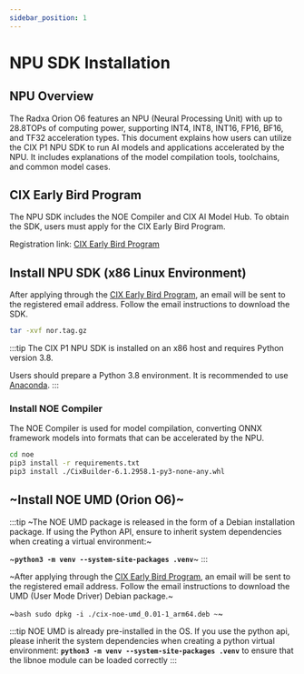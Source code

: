 ```yaml
---
sidebar_position: 1
---
```


# NPU SDK Installation

## NPU Overview

The Radxa Orion O6 features an NPU (Neural Processing Unit) with up to 28.8TOPs of computing power, supporting INT4, INT8, INT16, FP16, BF16, and TF32 acceleration types.
This document explains how users can utilize the CIX P1 NPU SDK to run AI models and applications accelerated by the NPU. It includes explanations of the model compilation tools, toolchains, and common model cases.

## CIX Early Bird Program

The NPU SDK includes the NOE Compiler and CIX AI Model Hub. To obtain the SDK, users must apply for the CIX Early Bird Program.

Registration link: [CIX Early Bird Program](https://earlybird.cixtech.com/#/)

## Install NPU SDK (x86 Linux Environment)

After applying through the [CIX Early Bird Program](#cix-early-bird-program), an email will be sent to the registered email address. Follow the email instructions to download the SDK.

```bash
tar -xvf nor.tag.gz
```

:::tip
The CIX P1 NPU SDK is installed on an x86 host and requires Python version 3.8.

Users should prepare a Python 3.8 environment. It is recommended to use [Anaconda](https://www.anaconda.com/download).
:::

### Install NOE Compiler

The NOE Compiler is used for model compilation, converting ONNX framework models into formats that can be accelerated by the NPU.

```bash
cd noe
pip3 install -r requirements.txt
pip3 install ./CixBuilder-6.1.2958.1-py3-none-any.whl
```

## ~Install NOE UMD (Orion O6)~

:::tip
~The NOE UMD package is released in the form of a Debian installation package. If using the Python API, ensure to inherit system dependencies when creating a virtual environment:~

~**`python3 -m venv --system-site-packages .venv`**~
:::

~After applying through the [CIX Early Bird Program](#cix-early-bird-program), an email will be sent to the registered email address. Follow the email instructions to download the UMD (User Mode Driver) Debian package.~

~`bash
sudo dpkg -i ./cix-noe-umd_0.01-1_arm64.deb
~`~

:::tip
NOE UMD is already pre-installed in the OS. If you use the python api, please inherit the system dependencies when creating a python virtual environment: **`python3 -m venv --system-site-packages .venv`** to ensure that the libnoe module can be loaded correctly
:::
